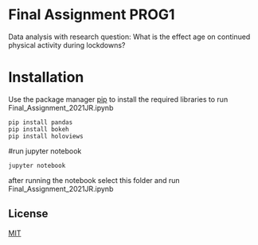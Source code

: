 # Final Assignment PROG1

Data analysis with research question:
What is the effect age on continued physical activity during lockdowns?

# Installation
Use the package manager [pip](https://pip.pypa.io/en/stable/) to install the required libraries to run Final_Assignment_2021JR.ipynb

```pip install numpy
pip install pandas
pip install bokeh
pip install holoviews
```

#run jupyter notebook
```
jupyter notebook
```
after running the notebook select this folder and run Final_Assignment_2021JR.ipynb

## License
[MIT](https://choosealicense.com/licenses/mit/)